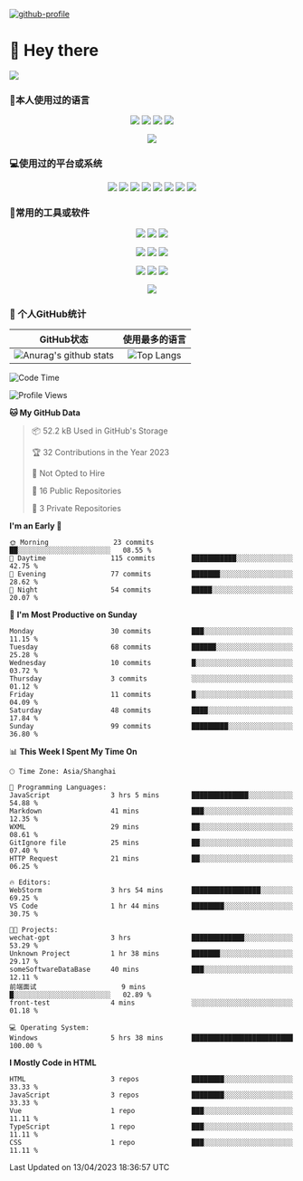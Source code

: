 [![github-profile](https://files.catbox.moe/y2j7f9.svg)](https://www.calligrapher.ai/)

# 👋 Hey there

![](https://count.getloli.com/get/@mijaclan?theme=rule34)


### 🧐本人使用过的语言

<p align="center">
	<img src="https://img.shields.io/badge/GO-1.15-00acd7?logo=Go&logoColor=00acd7"/>
	<img src="https://img.shields.io/badge/Java-8-e0161a?logo=Java&logoColor=e0161a"/>
	<img src="https://img.shields.io/badge/JavaScript-es6-efd81d?logo=JavaScript&logoColor=efd81d"/>
	<img src="https://img.shields.io/badge/Python-3.9-326c9c?logo=Python&logoColor=326c9c"/>
</p>
<p align="center">
    <img src="https://img.shields.io/badge/Shell-1.0-3e484a?logo=GNU%20Bash&logoColor=ffffff"/>
</p>

### 💻使用过的平台或系统

<p align="center">
<img src="https://img.shields.io/badge/Android--0?style=social&logo=Android&logoColor=3DDC84"/>
<img src="https://img.shields.io/badge/ios--0?style=social&logo=ios&logoColor=C0C0C0"/>
<img src="https://img.shields.io/badge/HarmonyOS--0?style=social&logo=HarmonyOS&logoColor=000001"/>
<img src="https://img.shields.io/badge/Windows10--0?style=social&logo=Windows&logoColor=0078D6"/>
<img src="https://img.shields.io/badge/macOS--0?style=social&logo=macOS&logoColor=e7e7e7"/>
<img src="https://img.shields.io/badge/Centos8--0?style=social&logo=Centos&logoColor=262577"/>
<img src="https://img.shields.io/badge/Ubuntu--0?style=social&logo=Ubuntu&logoColor=E95420"/>
<img src="https://img.shields.io/badge/Kali--0?style=social&logo=Kali%20Linux&logoColor=E95420"/>
</p>
<p align="center">

</p>

### 🔧常用的工具或软件

<p align="center">
<img src="https://img.shields.io/badge/Androidstudio-安卓开发-3DDC84?style=flat-square&logo=Android%20Studio&labelColor=ffffff&logoColor=3DDC84"/>
<img src="https://img.shields.io/badge/WebStorm-Vue&React开发-07c3f2?style=flat-square&logo=WebStorm&labelColor=ffffff&logoColor=000000"/>
<img src="https://img.shields.io/badge/PyCharm-Python开发-21d789?style=flat-square&logo=PyCharm&labelColor=ffffff&logoColor=000000"/>
</p>
<p align="center">
<img src="https://img.shields.io/badge/VsCode-软件开发-007ACC?style=flat-square&logo=Visual%20Studio%20Code&labelColor=ffffff&logoColor=007ACC"/>
<img src="https://img.shields.io/badge/MySQL-结构型数据库-4479A1?style=flat-square&logo=MySQL&labelColor=ffffff&logoColor=4479A1"/>
<img src="https://img.shields.io/badge/MongoDB-文档型数据库-47A248?style=flat-square&logo=MongoDB&labelColor=ffffff&logoColor=47A248"/>
</p>

<p align="center">
<img src="https://img.shields.io/badge/Chrome-浏览器-4285F4?style=flat-square&logo=Google%20Chrome&labelColor=ffffff&logoColor=4285F4"/>
<img src="https://img.shields.io/badge/Firefox-浏览器-20123A?style=flat-square&logo=Firefox%20Firefox&labelColor=ffffff&logoColor=20123A"/>
<img src="https://img.shields.io/badge/Edge-浏览器-0078D7?style=flat-square&logo=Microsoft%20Edge&labelColor=ffffff&logoColor=0078D7"/>
</p>

<p align="center">

<img src="https://img.shields.io/badge/Photoshop-P图工具-31A8FF?style=flat-square&logo=Adobe%20Photoshop&labelColor=ffffff&logoColor=31A8FF"/>

</p>


### 🥳 个人GitHub统计

|                          GitHub状态                          |                        使用最多的语言                        |
| :----------------------------------------------------------: | :----------------------------------------------------------: |
| ![Anurag's github stats](https://github-readme-stats.vercel.app/api?username=mijaclan) | ![Top Langs](https://github-readme-stats.vercel.app/api/top-langs/?username=mijaclan&&hide=tsql) |


<!--START_SECTION:waka-->
![Code Time](http://img.shields.io/badge/Code%20Time-660%20hrs%2019%20mins-blue)

![Profile Views](http://img.shields.io/badge/Profile%20Views-40-blue)

**🐱 My GitHub Data** 

> 📦 52.2 kB Used in GitHub's Storage 
 > 
> 🏆 32 Contributions in the Year 2023
 > 
> 🚫 Not Opted to Hire
 > 
> 📜 16 Public Repositories 
 > 
> 🔑 3 Private Repositories 
 > 
**I'm an Early 🐤** 

```text
🌞 Morning                23 commits          ██░░░░░░░░░░░░░░░░░░░░░░░   08.55 % 
🌆 Daytime                115 commits         ███████████░░░░░░░░░░░░░░   42.75 % 
🌃 Evening                77 commits          ███████░░░░░░░░░░░░░░░░░░   28.62 % 
🌙 Night                  54 commits          █████░░░░░░░░░░░░░░░░░░░░   20.07 % 
```
📅 **I'm Most Productive on Sunday** 

```text
Monday                   30 commits          ███░░░░░░░░░░░░░░░░░░░░░░   11.15 % 
Tuesday                  68 commits          ██████░░░░░░░░░░░░░░░░░░░   25.28 % 
Wednesday                10 commits          █░░░░░░░░░░░░░░░░░░░░░░░░   03.72 % 
Thursday                 3 commits           ░░░░░░░░░░░░░░░░░░░░░░░░░   01.12 % 
Friday                   11 commits          █░░░░░░░░░░░░░░░░░░░░░░░░   04.09 % 
Saturday                 48 commits          ████░░░░░░░░░░░░░░░░░░░░░   17.84 % 
Sunday                   99 commits          █████████░░░░░░░░░░░░░░░░   36.80 % 
```


📊 **This Week I Spent My Time On** 

```text
🕑︎ Time Zone: Asia/Shanghai

💬 Programming Languages: 
JavaScript               3 hrs 5 mins        ██████████████░░░░░░░░░░░   54.88 % 
Markdown                 41 mins             ███░░░░░░░░░░░░░░░░░░░░░░   12.35 % 
WXML                     29 mins             ██░░░░░░░░░░░░░░░░░░░░░░░   08.61 % 
GitIgnore file           25 mins             ██░░░░░░░░░░░░░░░░░░░░░░░   07.40 % 
HTTP Request             21 mins             ██░░░░░░░░░░░░░░░░░░░░░░░   06.25 % 

🔥 Editors: 
WebStorm                 3 hrs 54 mins       █████████████████░░░░░░░░   69.25 % 
VS Code                  1 hr 44 mins        ████████░░░░░░░░░░░░░░░░░   30.75 % 

🐱‍💻 Projects: 
wechat-gpt               3 hrs               █████████████░░░░░░░░░░░░   53.29 % 
Unknown Project          1 hr 38 mins        ███████░░░░░░░░░░░░░░░░░░   29.17 % 
someSoftwareDataBase     40 mins             ███░░░░░░░░░░░░░░░░░░░░░░   12.11 % 
前端面试                     9 mins              █░░░░░░░░░░░░░░░░░░░░░░░░   02.89 % 
front-test               4 mins              ░░░░░░░░░░░░░░░░░░░░░░░░░   01.18 % 

💻 Operating System: 
Windows                  5 hrs 38 mins       █████████████████████████   100.00 % 
```

**I Mostly Code in HTML** 

```text
HTML                     3 repos             ████████░░░░░░░░░░░░░░░░░   33.33 % 
JavaScript               3 repos             ████████░░░░░░░░░░░░░░░░░   33.33 % 
Vue                      1 repo              ███░░░░░░░░░░░░░░░░░░░░░░   11.11 % 
TypeScript               1 repo              ███░░░░░░░░░░░░░░░░░░░░░░   11.11 % 
CSS                      1 repo              ███░░░░░░░░░░░░░░░░░░░░░░   11.11 % 
```




 Last Updated on 13/04/2023 18:36:57 UTC
<!--END_SECTION:waka-->

